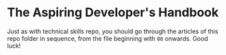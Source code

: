 # The Aspiring Developer's Handbook

Just as with technical skills repo, you should go through the articles of this repo folder in sequence, from the file beginning with `00` onwards.  Good luck!
